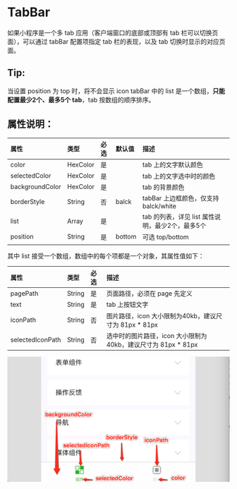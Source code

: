 # TabBar

如果小程序是一个多 tab 应用（客户端窗口的底部或顶部有 tab 栏可以切换页面），可以通过 tabBar 配置项指定 tab 栏的表现，以及 tab 切换时显示的对应页面。

## **Tip:**

当设置 position 为 top 时，将不会显示 icon
tabBar 中的 list 是一个数组，**只能配置最少2个、最多5个 tab**，tab 按数组的顺序排序。

## 属性说明：

|属性|类型|必选|默认值|描述|
|:-|:-|:-|:-|:-|
|color|HexColor|是||tab 上的文字默认颜色|
|selectedColor|HexColor|是||tab 上的文字选中时的颜色|
|backgroundColor|HexColor|是||tab 的背景颜色|
|borderStyle|String|否|balck|tabBar 上边框颜色，仅支持 balck/white|
|list|Array|是||tab 的列表，详见 list 属性说明，最少2个，最多5个|
|position|String|是|bottom|可选 top/bottom|
||||||

其中 list 接受一个数组，数组中的每个项都是一个对象，其属性值如下：

|属性|类型|必选|描述|
|:-|:-|:-|:-|
|pagePath|String|是|页面路径，必须在 page 先定义|
|text|String|是|tab 上按钮文字|
|iconPath|String|否|图片路径，icon 大小限制为40kb，建议尺寸为 81px * 81px|
|selectedIconPath|String|否|选中时的图片路径，icon 大小限制为40kb，建议尺寸为 81px * 81px|

![TabBar](../images/tabbar.png)